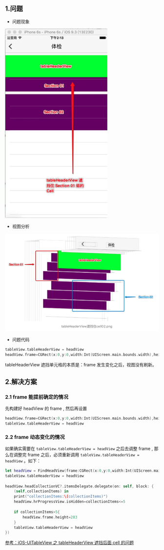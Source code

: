 ## 1.问题

* 问题现象

![](pics/2-2-异常视图.png)

* 视图分析

![](pics/2-3-视图分析.png)

* 问题代码

```swift
tableView.tableHeaderView = headView
headView.frame=CGRect(x:0,y:0,width:Int(UIScreen.main.bounds.width),height:267)
```

tableHeaderView 遮挡单元格的本质是：frame 发生变化之后，视图没有刷新。

## 2.解决方案

### 2.1 frame 能提前确定的情况

先构建好 headView 的 frame , 然后再设置

```swift
headView.frame=CGRect(x:0,y:0,width:Int(UIScreen.main.bounds.width),height:267)
tableView.tableHeaderView = headView
```

### 2.2 frame 动态变化的情况

如果确实需要在 `tableView.tableHeaderView = headView` 之后去调整 frame , 那么在调整完 frame 之后，必须重新调用 `tableView.tableHeaderView = headView` 。如下：

```swift
let headView = FindHeadView(frame:CGRect(x:0,y:0,width:Int(UIScreen.main.bounds.width),height:267))
tableView.tableHeaderView = headView

headView.headCollectionVC?.itemsDelegate.delegate(on: self, block: {
    (self,collectionItems) in
    print("collectionItems:\(collectionItems)")
    headView.hrProgressView.isHidden=collectionItems<=5

    if collectionItems>5{
        headView.frame.height=283
    }
    tableView.tableHeaderView = headView
})
```



[参考：iOS-UITableView 之 tableHeaderView 遮挡后面 cell 的问题](https://www.jianshu.com/p/9250aa13aa85)

